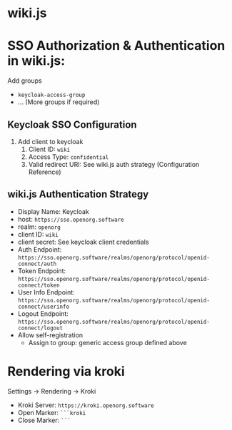 # wiki.js

# SSO Authorization & Authentication in wiki.js:

Add groups
- `keycloak-access-group`
- ... (More groups if required)

## Keycloak SSO Configuration

1. Add client to keycloak
   1. Client ID: `wiki`
   2. Access Type: `confidential`
   3. Valid redirect URI: See wiki.js auth strategy (Configuration Reference)

## wiki.js Authentication Strategy

- Display Name: Keycloak
- host: `https://sso.openorg.software`
- realm: `openorg`
- client ID: `wiki`
- client secret: See keycloak client credentials
- Auth Endpoint: `https://sso.openorg.software/realms/openorg/protocol/openid-connect/auth`
- Token Endpoint: `https://sso.openorg.software/realms/openorg/protocol/openid-connect/token`
- User Info Endpoint: `https://sso.openorg.software/realms/openorg/protocol/openid-connect/userinfo`
- Logout Endpoint: `https://sso.openorg.software/realms/openorg/protocol/openid-connect/logout`
- Allow self-registration
  - Assign to group: generic access group defined above


# Rendering via kroki

Settings -> Rendering -> Kroki
  - Kroki Server: `https://kroki.openorg.software`
  - Open Marker: ` ```kroki `
  - Close Marker: ` ``` `